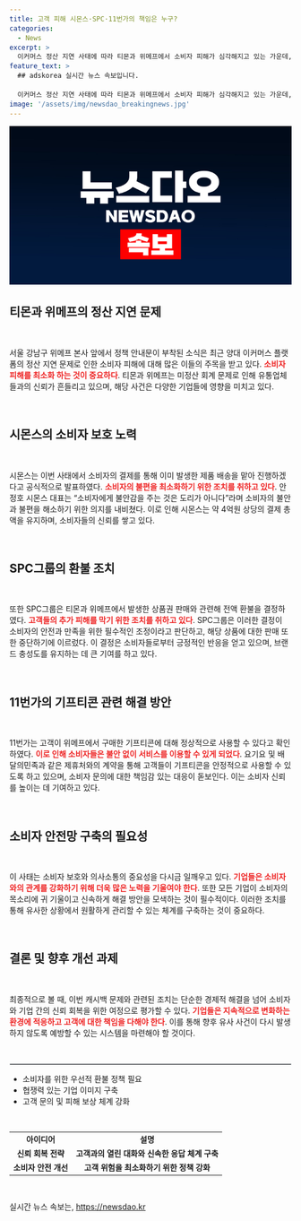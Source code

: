 ```yaml
---
title: 고객 피해 시몬스·SPC·11번가의 책임은 누구?
categories:
  - News
excerpt: >
  이커머스 정산 지연 사태에 따라 티몬과 위메프에서 소비자 피해가 심각해지고 있는 가운데, 주요 기업들이 환불 및 대응 조치를 발표했다. 시몬스는 배송을 마무리하며 소비자 불편을 최소화하고, SPC그룹은 상품권 전액 환불을 결정했다. 11번가는 기프티콘 정상 사용 보장을 선언했다.
feature_text: >
  ## adskorea 실시간 뉴스 속보입니다.

  이커머스 정산 지연 사태에 따라 티몬과 위메프에서 소비자 피해가 심각해지고 있는 가운데, 주요 기업들이 환불 및 대응 조치를 발표했다. 시몬스는 배송을 마무리하며 소비자 불편을 최소화하고, SPC그룹은 상품권 전액 환불을 결정했다. 11번가는 기프티콘 정상 사용 보장을 선언했다.
image: '/assets/img/newsdao_breakingnews.jpg'
---
```


<p><img src="/assets/img/newsdao_breakingnews.jpg" alt="adskorea 속보" /></p>

<h2 data-ke-size="size26">티몬과 위메프의 정산 지연 문제</h2>

<p data-ke-size="size16">&nbsp;</p>

<p>서울 강남구 위메프 본사 앞에서 정책 안내문이 부착된 소식은 최근 양대 이커머스 플랫폼의 정산 지연 문제로 인한 소비자 피해에 대해 많은 이들의 주목을 받고 있다. <b><span style="color: #ee2323;">소비자 피해를 최소화 하는 것이 중요하다</span></b>. 티몬과 위메프는 미정산 회계 문제로 인해 유통업체들과의 신뢰가 흔들리고 있으며, 해당 사건은 다양한 기업들에 영향을 미치고 있다. </p>

<p data-ke-size="size16">&nbsp;</p> 

<h2 data-ke-size="size26">시몬스의 소비자 보호 노력</h2>

<p data-ke-size="size16">&nbsp;</p>

<p>시몬스는 이번 사태에서 소비자의 결제를 통해 이미 발생한 제품 배송을 맡아 진행하겠다고 공식적으로 발표하였다. <b><span style="color: #ee2323;">소비자의 불편을 최소화하기 위한 조치를 취하고 있다</span></b>. 안정호 시몬스 대표는 “소비자에게 불안감을 주는 것은 도리가 아니다”라며 소비자의 불안과 불편을 해소하기 위한 의지를 내비쳤다. 이로 인해 시몬스는 약 4억원 상당의 결제 총액을 유지하며, 소비자들의 신뢰를 쌓고 있다.   </p>

<p data-ke-size="size16">&nbsp;</p>

<h2 data-ke-size="size26">SPC그룹의 환불 조치</h2>

<p data-ke-size="size16">&nbsp;</p>

<p>또한 SPC그룹은 티몬과 위메프에서 발생한 상품권 판매와 관련해 전액 환불을 결정하였다. <b><span style="color: #ee2323;">고객들의 추가 피해를 막기 위한 조치를 취하고 있다</span></b>. SPC그룹은 이러한 결정이 소비자의 안전과 만족을 위한 필수적인 조정이라고 판단하고, 해당 상품에 대한 판매 또한 중단하기에 이르렀다. 이 결정은 소비자들로부터 긍정적인 반응을 얻고 있으며, 브랜드 충성도를 유지하는 데 큰 기여를 하고 있다.</p>

<p data-ke-size="size16">&nbsp;</p>

<h2 data-ke-size="size26">11번가의 기프티콘 관련 해결 방안</h2>

<p data-ke-size="size16">&nbsp;</p>

<p>11번가는 고객이 위메프에서 구매한 기프티콘에 대해 정상적으로 사용할 수 있다고 확인하였다. <b><span style="color: #ee2323;">이로 인해 소비자들은 불안 없이 서비스를 이용할 수 있게 되었다</span></b>. 요기요 및 배달의민족과 같은 제휴처와의 계약을 통해 고객들이 기프티콘을 안정적으로 사용할 수 있도록 하고 있으며, 소비자 문의에 대한 책임감 있는 대응이 돋보인다. 이는 소비자 신뢰를 높이는 데 기여하고 있다. </p>

<p data-ke-size="size16">&nbsp;</p>

<h2 data-ke-size="size26">소비자 안전망 구축의 필요성</h2>

<p data-ke-size="size16">&nbsp;</p>

<p>이 사태는 소비자 보호와 의사소통의 중요성을 다시금 일깨우고 있다. <b><span style="color: #ee2323;">기업들은 소비자와의 관계를 강화하기 위해 더욱 많은 노력을 기울여야 한다</span></b>. 또한 모든 기업이 소비자의 목소리에 귀 기울이고 신속하게 해결 방안을 모색하는 것이 필수적이다. 이러한 조치를 통해 유사한 상황에서 원활하게 관리할 수 있는 체계를 구축하는 것이 중요하다.</p>

<p data-ke-size="size16">&nbsp;</p>

<h2 data-ke-size="size26">결론 및 향후 개선 과제</h2>

<p data-ke-size="size16">&nbsp;</p>

<p>최종적으로 볼 때, 이번 캐시백 문제와 관련된 조치는 단순한 경제적 해결을 넘어 소비자와 기업 간의 신뢰 회복을 위한 여정으로 평가할 수 있다. <b><span style="color: #ee2323;">기업들은 지속적으로 변화하는 환경에 적응하고 고객에 대한 책임을 다해야 한다</span></b>. 이를 통해 향후 유사 사건이 다시 발생하지 않도록 예방할 수 있는 시스템을 마련해야 할 것이다. </p>

<p data-ke-size="size16">&nbsp;</p>

<hr style="border: 1px solid #dee2e6;"/>

<ul>
    <li>소비자를 위한 우선적 환불 정책 필요</li>
    <li>협쟁력 있는 기업 이미지 구축</li>
    <li>고객 문의 및 피해 보상 체계 강화</li>
</ul> 

<p data-ke-size="size16">&nbsp;</p>

<table style="width: 100%;">
    <tr>
        <td style="text-align: center; height: 17px;"><b>아이디어</b></td>
        <td style="text-align: center; height: 17px;"><b>설명</b></td>
    </tr>
    <tr>
        <td style="text-align: center; height: 17px;"><b>신뢰 회복 전략</b></td>
        <td style="text-align: center; height: 17px;"><b>고객과의 열린 대화와 신속한 응답 체계 구축</b></td>
    </tr>
    <tr>
        <td style="text-align: center; height: 17px;"><b>소비자 안전 개선</b></td>
        <td style="text-align: center; height: 17px;"><b>고객 위험을 최소화하기 위한 정책 강화</b></td>
    </tr>
</table>

<p data-ke-size="size16">&nbsp;</p>
실시간 뉴스 속보는, <a href="https://newsdao.kr" rel="dofollow">https://newsdao.kr</a>



